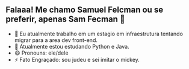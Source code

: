## Falaaa! Me chamo Samuel Felcman ou se preferir, apenas Sam Fecman 👋

- 🔭 Eu atualmente trabalho em um estagio em infraestrutura tentando migrar para a area dev front-end.
- 🌱 Atualmente estou estudando Python e Java.
- 😄 Pronouns: ele/dele
- ⚡ Fato Engraçado: sou judeu e sei imitar o mickey.

